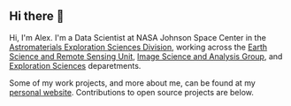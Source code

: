 ## Hi there 👋

<!--
**alexstoken/alexstoken** is a ✨ _special_ ✨ repository because its `README.md` (this file) appears on your GitHub profile.

Here are some ideas to get you started:

- 🔭 I’m currently working on ...
- 🌱 I’m currently learning ...
- 👯 I’m looking to collaborate on ...
- 🤔 I’m looking for help with ...
- 💬 Ask me about ...
- 📫 How to reach me: ...
- 😄 Pronouns: ...
- ⚡ Fun fact: ...
-->
Hi, I'm Alex. I'm a Data Scientist at NASA Johnson Space Center in the [Astromaterials Exploration Sciences Division](https://ares.jsc.nasa.gov/), working across the [Earth Science and Remote Sensing Unit](https://ares.jsc.nasa.gov/image-science/esrs/), [Image Science and Analysis Group](https://ares.jsc.nasa.gov/image-science/isag/), and [Exploration Sciences](https://ares.jsc.nasa.gov/missions/Artemis/) deparetments. 

Some of my work projects, and more about me, can be found at my [personal website](https://alexstoken.github.io/). Contributions to open source projects are below. 
